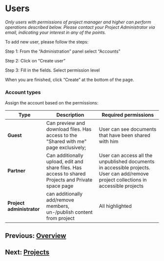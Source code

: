 # Users
_Only users with permissions of project manager and higher can perform operations described below. Please contact your Project Administrator via email, indicating your interest in any of the points._

To add new user, please follow the steps: 

Step 1: From the “Administration” panel select “Accounts”

Step 2: Click on “Create user”

Step 3: Fill in the fields. Select permission level

When you are finished, click “Create” at the bottom of the page.

### Account types

Assign the account based on the permissions:

|Type        |Description                           |Required permissions                             |
|------------|--------------------------------------|-------------------------------------------------|
|**Guest**   | Can preview and download files. Has access to the "Shared with me" page exclusively;| User can see documents that have been shared with him |
|**Partner** | Can additionally upload, edit and share files. Has access to shared Projects and Private space page | User can access all the unpublished documents in accessible projects.  User can add/remove project collections in accessible projects |
|**Project administrator**| can additionally add/remove members, un-/publish content from project | All highlighted |

## Previous: [Overview](./intro.md)            

## Next: [Projects](../projects/index.md)
